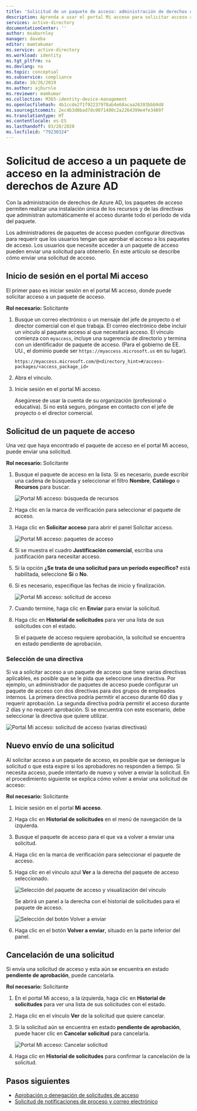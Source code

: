 ```yaml
---
title: 'Solicitud de un paquete de acceso: administración de derechos de Azure AD'
description: Aprenda a usar el portal Mi acceso para solicitar acceso a un paquete de acceso en la administración de derechos de Azure Active Directory.
services: active-directory
documentationCenter: ''
author: msaburnley
manager: daveba
editor: mamtakumar
ms.service: active-directory
ms.workload: identity
ms.tgt_pltfrm: na
ms.devlang: na
ms.topic: conceptual
ms.subservice: compliance
ms.date: 10/26/2019
ms.author: ajburnle
ms.reviewer: mamkumar
ms.collection: M365-identity-device-management
ms.openlocfilehash: 4b1ccde2f1f92237978ab4e68acaa26393bbb9d8
ms.sourcegitcommit: 2ec4b3d0bad7dc0071400c2a2264399e4fe34897
ms.translationtype: HT
ms.contentlocale: es-ES
ms.lasthandoff: 03/28/2020
ms.locfileid: "79230324"
---
```

# <a name="request-access-to-an-access-package-in-azure-ad-entitlement-management"></a>Solicitud de acceso a un paquete de acceso en la administración de derechos de Azure AD

Con la administración de derechos de Azure AD, los paquetes de acceso permiten realizar una instalación única de los recursos y de las directivas que administran automáticamente el acceso durante todo el período de vida del paquete. 

Los administradores de paquetes de acceso pueden configurar directivas para requerir que los usuarios tengan que aprobar el acceso a los paquetes de acceso. Los usuarios que necesite acceder a un paquete de acceso pueden enviar una solicitud para obtenerlo. En este artículo se describe cómo enviar una solicitud de acceso.

## <a name="sign-in-to-the-my-access-portal"></a>Inicio de sesión en el portal Mi acceso

El primer paso es iniciar sesión en el portal Mi acceso, donde puede solicitar acceso a un paquete de acceso.

**Rol necesario:** Solicitante

1. Busque un correo electrónico o un mensaje del jefe de proyecto o el director comercial con el que trabaja. El correo electrónico debe incluir un vínculo al paquete acceso al que necesitará acceso. El vínculo comienza con `myaccess`, incluye una sugerencia de directorio y termina con un identificador de paquete de acceso.  (Para el gobierno de EE. UU., el dominio puede ser `https://myaccess.microsoft.us` en su lugar).
 
    `https://myaccess.microsoft.com/@<directory_hint>#/access-packages/<access_package_id>`

1. Abra el vínculo.

1. Inicie sesión en el portal Mi acceso.

    Asegúrese de usar la cuenta de su organización (profesional o educativa). Si no está seguro, póngase en contacto con el jefe de proyecto o el director comercial.

## <a name="request-an-access-package"></a>Solicitud de un paquete de acceso

Una vez que haya encontrado el paquete de acceso en el portal Mi acceso, puede enviar una solicitud.

**Rol necesario:** Solicitante

1. Busque el paquete de acceso en la lista.  Si es necesario, puede escribir una cadena de búsqueda y seleccionar el filtro **Nombre**, **Catálogo** o **Recursos** para buscar.

    ![Portal Mi acceso: búsqueda de recursos](./media/entitlement-management-request-access/my-access-resource-search.png)

1. Haga clic en la marca de verificación para seleccionar el paquete de acceso.

1. Haga clic en **Solicitar acceso** para abrir el panel Solicitar acceso.

    ![Portal Mi acceso: paquetes de acceso](./media/entitlement-management-request-access/my-access-request-access-button.png)

1. Si se muestra el cuadro **Justificación comercial**, escriba una justificación para necesitar acceso.

1. Si la opción **¿Se trata de una solicitud para un período específico?** está habilitada, seleccione **Sí** o **No**.

1. Si es necesario, especifique las fechas de inicio y finalización.

    ![Portal Mi acceso: solicitud de acceso](./media/entitlement-management-shared/my-access-request-access.png)

1. Cuando termine, haga clic en **Enviar** para enviar la solicitud.

1. Haga clic en **Historial de solicitudes** para ver una lista de sus solicitudes con el estado.

    Si el paquete de acceso requiere aprobación, la solicitud se encuentra en estado pendiente de aprobación.

### <a name="select-a-policy"></a>Selección de una directiva

Si va a solicitar acceso a un paquete de acceso que tiene varias directivas aplicables, es posible que se le pida que seleccione una directiva. Por ejemplo, un administrador de paquetes de acceso puede configurar un paquete de acceso con dos directivas para dos grupos de empleados internos. La primera directiva podría permitir el acceso durante 60 días y requerir aprobación. La segunda directiva podría permitir el acceso durante 2 días y no requerir aprobación. Si se encuentra con este escenario, debe seleccionar la directiva que quiere utilizar.

![Portal Mi acceso: solicitud de acceso (varias directivas)](./media/entitlement-management-request-access/my-access-multiple-policies.png)

## <a name="resubmit-a-request"></a>Nuevo envío de una solicitud

Al solicitar acceso a un paquete de acceso, es posible que se deniegue la solicitud o que esta expire si los aprobadores no responden a tiempo. Si necesita acceso, puede intentarlo de nuevo y volver a enviar la solicitud. En el procedimiento siguiente se explica cómo volver a enviar una solicitud de acceso:

**Rol necesario:** Solicitante

1. Inicie sesión en el portal **Mi acceso**.

1. Haga clic en **Historial de solicitudes** en el menú de navegación de la izquierda.

1. Busque el paquete de acceso para el que va a volver a enviar una solicitud.

1. Haga clic en la marca de verificación para seleccionar el paquete de acceso.

1. Haga clic en el vínculo azul **Ver** a la derecha del paquete de acceso seleccionado.
    
    ![Selección del paquete de acceso y visualización del vínculo](./media/entitlement-management-request-access/resubmit-request-select-request-and-view.png)

    Se abrirá un panel a la derecha con el historial de solicitudes para el paquete de acceso.
    
    ![Selección del botón Volver a enviar](./media/entitlement-management-request-access/resubmit-request-select-resubmit.png)

1. Haga clic en el botón **Volver a enviar**, situado en la parte inferior del panel.

## <a name="cancel-a-request"></a>Cancelación de una solicitud

Si envía una solicitud de acceso y esta aún se encuentra en estado **pendiente de aprobación**, puede cancelarla.

**Rol necesario:** Solicitante

1. En el portal Mi acceso, a la izquierda, haga clic en **Historial de solicitudes** para ver una lista de sus solicitudes con el estado.

1. Haga clic en el vínculo **Ver** de la solicitud que quiere cancelar.

1. Si la solicitud aún se encuentra en estado **pendiente de aprobación**, puede hacer clic en **Cancelar solicitud** para cancelarla.

    ![Portal Mi acceso: Cancelar solicitud](./media/entitlement-management-request-access/my-access-cancel-request.png)

1. Haga clic en **Historial de solicitudes** para confirmar la cancelación de la solicitud.

## <a name="next-steps"></a>Pasos siguientes

- [Aprobación o denegación de solicitudes de acceso](entitlement-management-request-approve.md)
- [Solicitud de notificaciones de proceso y correo electrónico](entitlement-management-process.md)
